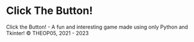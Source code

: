 # Click The Button!
Click the Button! - A fun and interesting game made using only Python and Tkinter!
© THEOP05, 2021 - 2023
